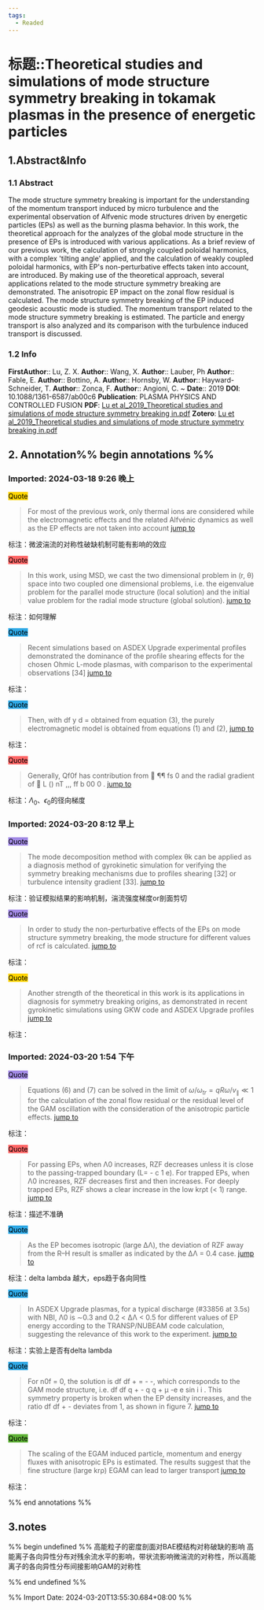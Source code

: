 ```yaml
---
tags:
  - Readed
---
```

# 标题::Theoretical studies and simulations of mode structure symmetry breaking in tokamak plasmas in the presence of energetic particles

## 1.Abstract&Info
### 1.1 Abstract
The mode structure symmetry breaking is important for the understanding of the momentum transport induced by micro turbulence and the experimental observation of Alfvenic mode structures driven by energetic particles (EPs) as well as the burning plasma behavior. In this work, the theoretical approach for the analyzes of the global mode structure in the presence of EPs is introduced with various applications. As a brief review of our previous work, the calculation of strongly coupled poloidal harmonics, with a complex 'tilting angle' applied, and the calculation of weakly coupled poloidal harmonics, with EP's non-perturbative effects taken into account, are introduced. By making use of the theoretical approach, several applications related to the mode structure symmetry breaking are demonstrated. The anisotropic EP impact on the zonal flow residual is calculated. The mode structure symmetry breaking of the EP induced geodesic acoustic mode is studied. The momentum transport related to the mode structure symmetry breaking is estimated. The particle and energy transport is also analyzed and its comparison with the turbulence induced transport is discussed.

### 1.2 Info
**FirstAuthor**:: Lu, Z. X. 
**Author**:: Wang, X. 
**Author**:: Lauber, Ph 
**Author**:: Fable, E. 
**Author**:: Bottino, A. 
**Author**:: Hornsby, W. 
**Author**:: Hayward-Schneider, T. 
**Author**:: Zonca, F. 
**Author**:: Angioni, C. 
~
**Date**:: 2019
**DOI**: 10.1088/1361-6587/ab00c6
**Publication**: PLASMA PHYSICS AND CONTROLLED FUSION
**PDF**: [Lu et al_2019_Theoretical studies and simulations of mode structure symmetry breaking in.pdf](file://E:\Zotero\storage\DR7VTVJE\Lu%20et%20al_2019_Theoretical%20studies%20and%20simulations%20of%20mode%20structure%20symmetry%20breaking%20in.pdf)
**Zotero**: [Lu et al_2019_Theoretical studies and simulations of mode structure symmetry breaking in.pdf](zotero://select/library/items/DR7VTVJE)


## 2. Annotation%% begin annotations %%


### Imported: 2024-03-18 9:26 晚上


<mark style="background-color: #ffd400">Quote</mark>
>For most of the previous work, only thermal ions are considered while the electromagnetic effects and the related Alfvénic dynamics as well as the EP effects are not taken into account [jump to](zotero://open-pdf/library/items/DR7VTVJE?page=3&annotation=G3AMYGVR)

标注：微波湍流的对称性破缺机制可能有影响的效应

<mark style="background-color: #ff6666">Quote</mark>
>In this work, using MSD, we cast the two dimensional problem in (r, θ) space into two coupled one dimensional problems, i.e. the eigenvalue problem for the parallel mode structure (local solution) and the initial value problem for the radial mode structure (global solution). [jump to](zotero://open-pdf/library/items/DR7VTVJE?page=4&annotation=E8Y6KYPV)

标注：如何理解

<mark style="background-color: #2ea8e5">Quote</mark>
>Recent simulations based on ASDEX Upgrade experimental profiles demonstrated the dominance of the profile shearing effects for the chosen Ohmic L-mode plasmas, with comparison to the experimental observations [34]   [jump to](zotero://open-pdf/library/items/DR7VTVJE?page=5&annotation=WPHED99J)

标注：

<mark style="background-color: #2ea8e5">Quote</mark>
>Then, with df y d = obtained from equation (3), the purely electromagnetic model is obtained from equations (1) and (2), [jump to](zotero://open-pdf/library/items/DR7VTVJE?page=5&annotation=Y3D5V2KH)

标注：

<mark style="background-color: #ff6666">Quote</mark>
>Generally, Qf0f has contribution from  ¶¶ fs 0 and the radial gradient of  L () nT ,,, ff b 00 0 . [jump to](zotero://open-pdf/library/items/DR7VTVJE?page=6&annotation=8GGG8VZ5)

标注：$\Lambda_0$、$\epsilon_0$的径向梯度



### Imported: 2024-03-20 8:12 早上


<mark style="background-color: #a28ae5">Quote</mark>
>The mode decomposition method with complex θk can be applied as a diagnosis method of gyrokinetic simulation for verifying the symmetry breaking mechanisms due to profiles shearing [32] or turbulence intensity gradient [33]. [jump to](zotero://open-pdf/library/items/DR7VTVJE?page=5&annotation=RZUGI5SK)

标注：验证模拟结果的影响机制，湍流强度梯度or剖面剪切

<mark style="background-color: #a28ae5">Quote</mark>
>In order to study the non-perturbative effects of the EPs on mode structure symmetry breaking, the mode structure for different values of rcf is calculated. [jump to](zotero://open-pdf/library/items/DR7VTVJE?page=6&annotation=AU4AYCCA)

标注：

<mark style="background-color: #ffd400">Quote</mark>
>Another strength of the theoretical in this work is its applications in diagnosis for symmetry breaking origins, as demonstrated in recent gyrokinetic simulations using GKW code and ASDEX Upgrade profiles [jump to](zotero://open-pdf/library/items/DR7VTVJE?page=6&annotation=PC6UTX79)

标注：


### Imported: 2024-03-20 1:54 下午


<mark style="background-color: #a28ae5">Quote</mark>
>Equations (6) and (7) can be solved in the limit of $\omega/\omega_{tr}=qR\omega/v_\parallel\ll 1$ for the calculation of the zonal flow residual or the residual level of the GAM oscillation with the consideration of the anisotropic particle effects. [jump to](zotero://open-pdf/library/items/DR7VTVJE?page=7&annotation=AIJDUBWA)

标注：

<mark style="background-color: #ff6666">Quote</mark>
>For passing EPs, when Λ0 increases, RZF decreases unless it is close to the passing-trapped boundary (L= - c 1 e). For trapped EPs, when Λ0 increases, RZF decreases first and then increases. For deeply trapped EPs, RZF shows a clear increase in the low krρt (< 1) range. [jump to](zotero://open-pdf/library/items/DR7VTVJE?page=8&annotation=EW52WFZ5)

标注：描述不准确

<mark style="background-color: #2ea8e5">Quote</mark>
>As the EP becomes isotropic (large ΔΛ), the deviation of RZF away from the R–H result is smaller as indicated by the ΔΛ = 0.4 case. [jump to](zotero://open-pdf/library/items/DR7VTVJE?page=8&annotation=VU2CI6IQ)

标注：delta lambda 越大，eps趋于各向同性

<mark style="background-color: #2ea8e5">Quote</mark>
>In ASDEX Upgrade plasmas, for a typical discharge (#33856 at 3.5s) with NBI, Λ0 is ∼0.3 and 0.2 < ΔΛ < 0.5 for different values of EP energy according to the TRANSP/NUBEAM code calculation, suggesting the relevance of this work to the experiment. [jump to](zotero://open-pdf/library/items/DR7VTVJE?page=8&annotation=HUYQZM5K)

标注：实验上是否有delta lambda

<mark style="background-color: #2ea8e5">Quote</mark>
>For n0f = 0, the solution is df df + = - -, which corresponds to the GAM mode structure, i.e. df df q + - q q + µ -e e sin i i .  This symmetry property is broken when the EP density increases, and the ratio df df + - deviates from 1, as shown in figure 7. [jump to](zotero://open-pdf/library/items/DR7VTVJE?page=10&annotation=UZUSF64E)

标注：

<mark style="background-color: #5fb236">Quote</mark>
>The scaling of the EGAM induced particle, momentum and energy fluxes with anisotropic EPs is estimated.  The results suggest that the fine structure (large krρ) EGAM can lead to larger transport [jump to](zotero://open-pdf/library/items/DR7VTVJE?page=13&annotation=SBKU2WYL)

标注：



%% end annotations %%

## 3.notes
%% begin undefined %%
高能粒子的密度剖面对BAE模结构对称破缺的影响
高能离子各向异性分布对残余流水平的影响，带状流影响微湍流的对称性，所以高能离子的各向异性分布间接影响GAM的对称性

%% end undefined %%

%% Import Date: 2024-03-20T13:55:30.684+08:00 %%
